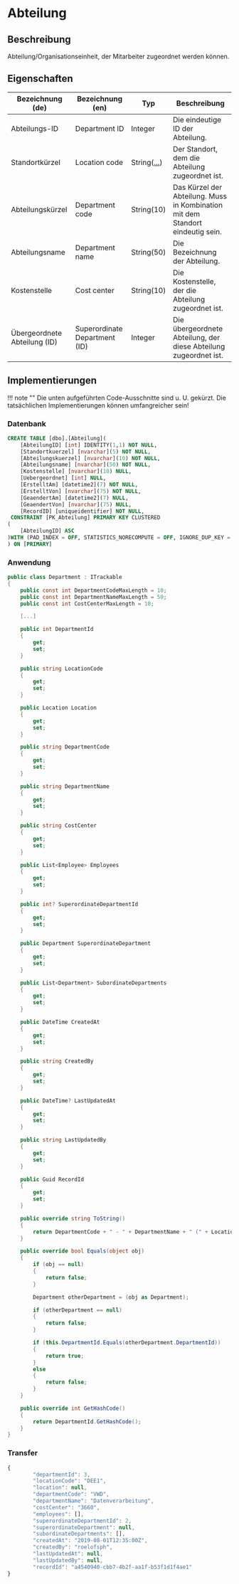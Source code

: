 # Abteilung

## Beschreibung

Abteilung/Organisationseinheit, der Mitarbeiter zugeordnet werden können.

## Eigenschaften

|  Bezeichnung (de) | Bezeichnung (en) | Typ  | Beschreibung  |
| ----------------- | ---------------- | ---- | ------------- |
| Abteilungs-ID | Department ID | Integer | Die eindeutige ID der Abteilung. |
| Standortkürzel | Location code | String([...](../standort)) | Der Standort, dem die Abteilung zugeordnet ist. |
| Abteilungskürzel | Department code | String(10) | Das Kürzel der Abteilung. Muss in Kombination mit dem Standort eindeutig sein. |
| Abteilungsname | Department name | String(50) | Die Bezeichnung der Abteilung. |
| Kostenstelle | Cost center | String(10) | Die Kostenstelle, der die Abteilung zugeordnet ist. |
| Übergeordnete Abteilung (ID) | Superordinate Department (ID) | Integer | Die übergeordnete Abteilung, der diese Abteilung zugeordnet ist. |

## Implementierungen

!!! note ""
    Die unten aufgeführten Code-Ausschnitte sind u. U. gekürzt. Die tatsächlichen Implementierungen können umfangreicher sein!

### Datenbank

```sql
CREATE TABLE [dbo].[Abteilung](
	[AbteilungID] [int] IDENTITY(1,1) NOT NULL,
	[Standortkuerzel] [nvarchar](5) NOT NULL,
	[Abteilungskuerzel] [nvarchar](10) NOT NULL,
	[Abteilungsname] [nvarchar](50) NOT NULL,
	[Kostenstelle] [nvarchar](10) NULL,
	[Uebergeordnet] [int] NULL,
	[ErstelltAm] [datetime2](7) NOT NULL,
	[ErstelltVon] [nvarchar](75) NOT NULL,
	[GeaendertAm] [datetime2](7) NULL,
	[GeaendertVon] [nvarchar](75) NULL,
	[RecordID] [uniqueidentifier] NOT NULL,
 CONSTRAINT [PK_Abteilung] PRIMARY KEY CLUSTERED 
(
	[AbteilungID] ASC
)WITH (PAD_INDEX = OFF, STATISTICS_NORECOMPUTE = OFF, IGNORE_DUP_KEY = OFF, ALLOW_ROW_LOCKS = ON, ALLOW_PAGE_LOCKS = ON) ON [PRIMARY]
) ON [PRIMARY]
```

### Anwendung

```csharp
public class Department : ITrackable
{
	public const int DepartmentCodeMaxLength = 10;
	public const int DepartmentNameMaxLength = 50;
	public const int CostCenterMaxLength = 10;

	[...]

	public int DepartmentId
	{
		get;
		set;
	}

	public string LocationCode
	{
		get;
		set;
	}

	public Location Location
	{
		get;
		set;
	}

	public string DepartmentCode
	{
		get;
		set;
	}

	public string DepartmentName
	{
		get;
		set;
	}

	public string CostCenter
	{
		get;
		set;
	}

	public List<Employee> Employees
	{
		get;
		set;
	}

	public int? SuperordinateDepartmentId
	{
		get;
		set;
	}

	public Department SuperordinateDepartment
	{
		get;
		set;
	}

	public List<Department> SubordinateDepartments
	{
		get;
		set;
	}

	public DateTime CreatedAt
	{
		get;
		set;
	}

	public string CreatedBy
	{
		get;
		set;
	}

	public DateTime? LastUpdatedAt
	{
		get;
		set;
	}

	public string LastUpdatedBy
	{
		get;
		set;
	}

	public Guid RecordId
	{
		get;
		set;
	}

	public override string ToString()
	{
		return DepartmentCode + " - " + DepartmentName + " (" + LocationCode + ")";
	}

	public override bool Equals(object obj)
	{
		if (obj == null)
		{
			return false;
		}

		Department otherDepartment = (obj as Department);

		if (otherDepartment == null)
		{
			return false;
		}

		if (this.DepartmentId.Equals(otherDepartment.DepartmentId))
		{
			return true;
		}
		else
		{
			return false;
		}
	}

	public override int GetHashCode()
	{
		return DepartmentId.GetHashCode();
	}
}
```

### Transfer

```js
{
        "departmentId": 3,
        "locationCode": "DEE1",
        "location": null,
        "departmentCode": "VWD",
        "departmentName": "Datenverarbeitung",
        "costCenter": "3660",
        "employees": [],
        "superordinateDepartmentId": 2,
        "superordinateDepartment": null,
        "subordinateDepartments": [],
        "createdAt": "2019-08-01T12:35:00Z",
        "createdBy": "roelofsph",
        "lastUpdatedAt": null,
        "lastUpdatedBy": null,
        "recordId": "a4540940-cbb7-4b2f-aa1f-b53f1d1f4ae1"
}
```